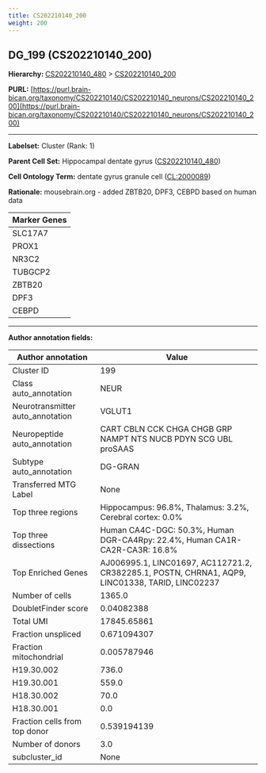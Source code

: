 ```yaml
---
title: CS202210140_200
weight: 200
---
```

## DG_199 (CS202210140_200)
<b>Hierarchy: </b>
[CS202210140_480](../CS202210140_480) >
[CS202210140_200](../CS202210140_200)

**PURL:** [https://purl.brain-bican.org/taxonomy/CS202210140/CS202210140_neurons/CS202210140_200](https://purl.brain-bican.org/taxonomy/CS202210140/CS202210140_neurons/CS202210140_200)

---


**Labelset:** Cluster (Rank: 1)

**Parent Cell Set:** Hippocampal dentate gyrus ([CS202210140_480](../CS202210140_480))



**Cell Ontology Term:**  dentate gyrus granule cell ([CL:2000089](https://www.ebi.ac.uk/ols/ontologies/cl/terms?obo_id=CL:2000089)) 

**Rationale:** mousebrain.org - added ZBTB20, DPF3, CEBPD based on human data

[MARKER GENES.]: #


| Marker Genes |
|--------------|
|SLC17A7|
|PROX1|
|NR3C2|
|TUBGCP2|
|ZBTB20|
|DPF3|
|CEBPD|

---

[TRANSFERRED ANNOTATIONS.]: #


[AUTHOR ANNOTATION FIELDS.]: #


**Author annotation fields:**

| Author annotation | Value |
|-------------------|-------|
|Cluster ID|199|
|Class auto_annotation|NEUR|
|Neurotransmitter auto_annotation|VGLUT1|
|Neuropeptide auto_annotation|CART CBLN CCK CHGA CHGB GRP NAMPT NTS NUCB PDYN SCG UBL proSAAS|
|Subtype auto_annotation|DG-GRAN|
|Transferred MTG Label|None|
|Top three regions|Hippocampus: 96.8%, Thalamus: 3.2%, Cerebral cortex: 0.0%|
|Top three dissections|Human CA4C-DGC: 50.3%, Human DGR-CA4Rpy: 22.4%, Human CA1R-CA2R-CA3R: 16.8%|
|Top Enriched Genes|AJ006995.1, LINC01697, AC112721.2, CR382285.1, POSTN, CHRNA1, AQP9, LINC01338, TARID, LINC02237|
|Number of cells|1365.0|
|DoubletFinder score|0.04082388|
|Total UMI|17845.65861|
|Fraction unspliced|0.671094307|
|Fraction mitochondrial|0.005787946|
|H19.30.002|736.0|
|H19.30.001|559.0|
|H18.30.002|70.0|
|H18.30.001|0.0|
|Fraction cells from top donor|0.539194139|
|Number of donors|3.0|
|subcluster_id|None|
